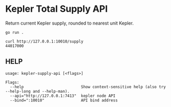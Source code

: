 # Kepler Total Supply API

Return current Kepler supply, rounded to nearest unit Kepler.

```
go run .
```

```
curl http://127.0.0.1:10010/supply
44017000
```

## HELP

```
usage: kepler-supply-api [<flags>]

Flags:
  --help                         Show context-sensitive help (also try --help-long and --help-man).
  --api="http://127.0.0.1:7413"  kepler node API
  --bind=":10010"                API bind address
```
